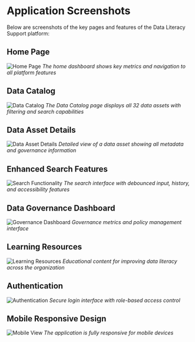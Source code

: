 # Application Screenshots

Below are screenshots of the key pages and features of the Data Literacy Support platform:

## Home Page
![Home Page](./public/images/home-page.png)
*The home dashboard shows key metrics and navigation to all platform features*

## Data Catalog
![Data Catalog](./public/images/data-catalog.png)
*The Data Catalog page displays all 32 data assets with filtering and search capabilities*

## Data Asset Details
![Data Asset Details](./public/images/data-asset-details.png)
*Detailed view of a data asset showing all metadata and governance information*

## Enhanced Search Features
![Search Functionality](./public/images/search-features.png)
*The search interface with debounced input, history, and accessibility features*

## Data Governance Dashboard
![Governance Dashboard](./public/images/governance-dashboard.png)
*Governance metrics and policy management interface*

## Learning Resources
![Learning Resources](./public/images/learning-resources.png)
*Educational content for improving data literacy across the organization*

## Authentication
![Authentication](./public/images/authentication.png)
*Secure login interface with role-based access control*

## Mobile Responsive Design
![Mobile View](./public/images/mobile-view.png)
*The application is fully responsive for mobile devices*
